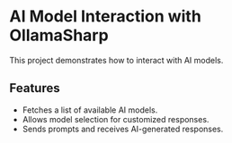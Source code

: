 # AI Model Interaction with OllamaSharp

This project demonstrates how to interact with AI models.

## Features
- Fetches a list of available AI models.
- Allows model selection for customized responses.
- Sends prompts and receives AI-generated responses.


